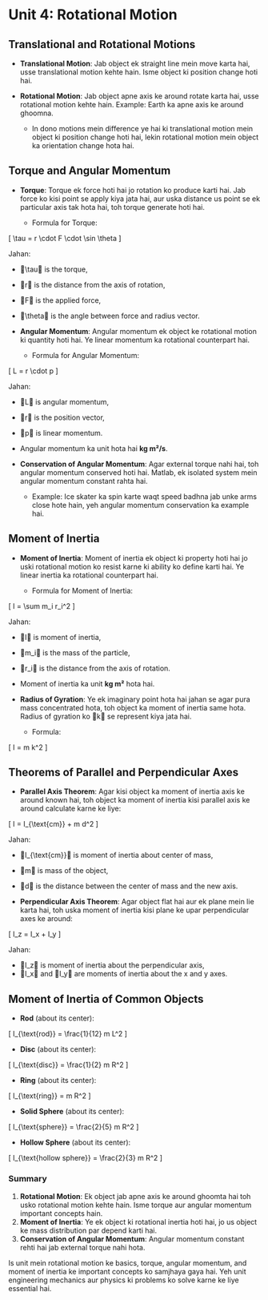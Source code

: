 # Unit 4: Rotational Motion

## Translational and Rotational Motions

- **Translational Motion**: Jab object ek straight line mein move karta hai, usse translational motion kehte hain. Isme object ki position change hoti hai.

- **Rotational Motion**: Jab object apne axis ke around rotate karta hai, usse rotational motion kehte hain. Example: Earth ka apne axis ke around ghoomna.

  - In dono motions mein difference ye hai ki translational motion mein object ki position change hoti hai, lekin rotational motion mein object ka orientation change hota hai.

## Torque and Angular Momentum

- **Torque**: Torque ek force hoti hai jo rotation ko produce karti hai. Jab force ko kisi point se apply kiya jata hai, aur uska distance us point se ek particular axis tak hota hai, toh torque generate hoti hai. 

  - Formula for Torque:
  
\[
  \tau = r \cdot F \cdot \sin \theta
\]
  
  Jahan:
  - \tau is the torque,
  - r is the distance from the axis of rotation,
  - F is the applied force,
  - \theta is the angle between force and radius vector.

- **Angular Momentum**: Angular momentum ek object ke rotational motion ki quantity hoti hai. Ye linear momentum ka rotational counterpart hai.

  - Formula for Angular Momentum:
  
\[
  L = r \cdot p
\]
  
  Jahan:
  - L is angular momentum,
  - r is the position vector,
  - p is linear momentum.

  - Angular momentum ka unit hota hai **kg m²/s**.

- **Conservation of Angular Momentum**: Agar external torque nahi hai, toh angular momentum conserved hoti hai. Matlab, ek isolated system mein angular momentum constant rahta hai.

  - Example: Ice skater ka spin karte waqt speed badhna jab unke arms close hote hain, yeh angular momentum conservation ka example hai.

## Moment of Inertia

- **Moment of Inertia**: Moment of inertia ek object ki property hoti hai jo uski rotational motion ko resist karne ki ability ko define karti hai. Ye linear inertia ka rotational counterpart hai.

  - Formula for Moment of Inertia:
  
\[
  I = \sum m_i r_i^2
\]
  
  Jahan:
  - I is moment of inertia,
  - m_i is the mass of the particle,
  - r_i is the distance from the axis of rotation.

  - Moment of inertia ka unit **kg m²** hota hai.

- **Radius of Gyration**: Ye ek imaginary point hota hai jahan se agar pura mass concentrated hota, toh object ka moment of inertia same hota. Radius of gyration ko k se represent kiya jata hai.

  - Formula:
  
\[
  I = m k^2
\]

## Theorems of Parallel and Perpendicular Axes

- **Parallel Axis Theorem**: Agar kisi object ka moment of inertia axis ke around known hai, toh object ka moment of inertia kisi parallel axis ke around calculate karne ke liye:

\[
  I = I_{\text{cm}} + m d^2
\]
  
  Jahan:
  - I_{\text{cm}} is moment of inertia about center of mass,
  - m is mass of the object,
  - d is the distance between the center of mass and the new axis.

- **Perpendicular Axis Theorem**: Agar object flat hai aur ek plane mein lie karta hai, toh uska moment of inertia kisi plane ke upar perpendicular axes ke around:

\[
  I_z = I_x + I_y
\]
  
  Jahan:
  - I_z is moment of inertia about the perpendicular axis,
  - I_x and I_y are moments of inertia about the x and y axes.

## Moment of Inertia of Common Objects

- **Rod** (about its center):
  
\[
  I_{\text{rod}} = \frac{1}{12} m L^2
\]
  
- **Disc** (about its center):
  
\[
  I_{\text{disc}} = \frac{1}{2} m R^2
\]

- **Ring** (about its center):
  
\[
  I_{\text{ring}} = m R^2
\]

- **Solid Sphere** (about its center):
  
\[
  I_{\text{sphere}} = \frac{2}{5} m R^2
\]

- **Hollow Sphere** (about its center):
  
\[
  I_{\text{hollow sphere}} = \frac{2}{3} m R^2
\]

### Summary

1. **Rotational Motion**: Ek object jab apne axis ke around ghoomta hai toh usko rotational motion kehte hain. Isme torque aur angular momentum important concepts hain.
2. **Moment of Inertia**: Ye ek object ki rotational inertia hoti hai, jo us object ke mass distribution par depend karti hai.
3. **Conservation of Angular Momentum**: Angular momentum constant rehti hai jab external torque nahi hota.

Is unit mein rotational motion ke basics, torque, angular momentum, and moment of inertia ke important concepts ko samjhaya gaya hai. Yeh unit engineering mechanics aur physics ki problems ko solve karne ke liye essential hai.

